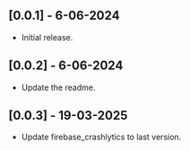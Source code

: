 ## [0.0.1] - 6-06-2024

- Initial release.

## [0.0.2] - 6-06-2024

- Update the readme.

## [0.0.3] - 19-03-2025

- Update firebase_crashlytics to last version.
